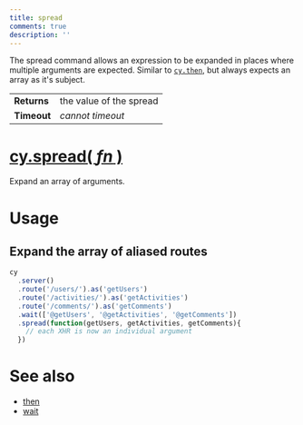 ```yaml
---
title: spread
comments: true
description: ''
---
```


The spread command allows an expression to be expanded in places where multiple arguments are expected. Similar to [`cy.then`](https://on.cypress.io/api/then), but always expects an array as it's subject.

| | |
|--- | --- |
| **Returns** | the value of the spread |
| **Timeout** | *cannot timeout* |

# [cy.spread( *fn* )](#usage)

Expand an array of arguments.

# Usage

## Expand the array of aliased routes

```javascript
cy
  .server()
  .route('/users/').as('getUsers')
  .route('/activities/').as('getActivities')
  .route('/comments/').as('getComments')
  .wait(['@getUsers', '@getActivities', '@getComments'])
  .spread(function(getUsers, getActivities, getComments){
    // each XHR is now an individual argument
  })
```

# See also

- [then](https://on.cypress.io/api/then)
- [wait](https://on.cypress.io/api/wait)
